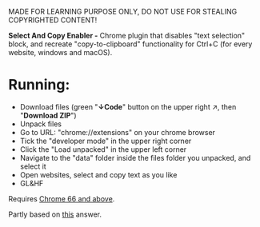 MADE FOR LEARNING PURPOSE ONLY, DO NOT USE FOR STEALING COPYRIGHTED CONTENT!

**Select And Copy Enabler -** Chrome plugin that disables "text selection" block, and recreate "copy-to-clipboard" functionality for Ctrl+C (for every website, windows and macOS).
# Running:
- Download files (green "**↓Code**" button on the upper right ↗, then "**Download ZIP**")
- Unpack files
- Go to URL: "chrome://extensions" on your chrome browser
- Tick the "developer mode" in the upper right corner
- Click the "Load unpacked" in the upper left corner
- Navigate to the "data" folder inside the files folder you unpacked, and select it
- Open websites, select and copy text as you like
- GL&HF

Requires [Chrome 66 and above](https://developer.mozilla.org/en-US/docs/Web/API/Clipboard/writeText).

Partly based on [this](https://superuser.com/a/1282849/507984) answer.
